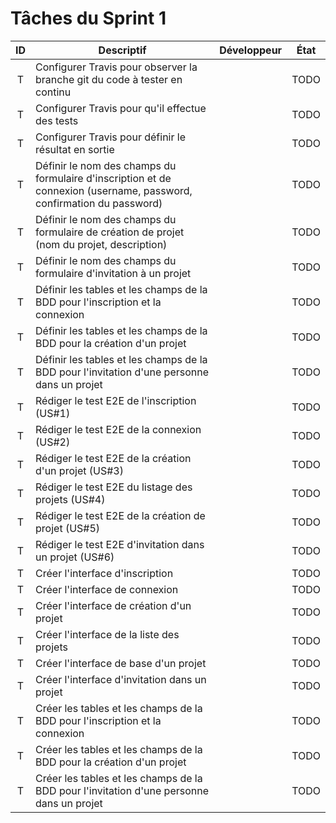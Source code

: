 Tâches du Sprint 1
==

| ID | Descriptif | Développeur | État |
| :-: | -- | :-: | :-: |
| T | Configurer Travis pour observer la branche git du code à tester en continu |  | TODO |
| T | Configurer Travis pour qu'il effectue des tests |  | TODO |
| T | Configurer Travis pour définir le résultat en sortie |  | TODO |
| T | Définir le nom des champs du formulaire d'inscription et de connexion (username, password, confirmation du password) |  | TODO |
| T | Définir le nom des champs du formulaire de création de projet (nom du projet, description) |  | TODO |
| T | Définir le nom des champs du formulaire d'invitation à un projet |  | TODO |
| T | Définir les tables et les champs de la BDD pour l'inscription et la connexion |  | TODO |
| T | Définir les tables et les champs de la BDD pour la création d'un projet |  | TODO |
| T | Définir les tables et les champs de la BDD pour l'invitation d'une personne dans un projet |  | TODO |
| T | Rédiger le test E2E de l'inscription (US#1) |  | TODO |
| T | Rédiger le test E2E de la connexion (US#2) |  | TODO |
| T | Rédiger le test E2E de la création d'un projet (US#3) |  | TODO |
| T | Rédiger le test E2E du listage des projets (US#4) |  | TODO |
| T | Rédiger le test E2E de la création de projet (US#5) |  | TODO |
| T | Rédiger le test E2E d'invitation dans un projet (US#6) |  | TODO |
| T | Créer l'interface d'inscription |  | TODO |
| T | Créer l'interface de connexion |  | TODO |
| T | Créer l'interface de création d'un projet |  | TODO |
| T | Créer l'interface de la liste des projets |  | TODO |
| T | Créer l'interface de base d'un projet |  | TODO |
| T | Créer l'interface d'invitation dans un projet |  | TODO |
| T | Créer les tables et les champs de la BDD pour l'inscription et la connexion |  | TODO |
| T | Créer les tables et les champs de la BDD pour la création d'un projet |  | TODO |
| T | Créer les tables et les champs de la BDD pour l'invitation d'une personne dans un projet |  | TODO |
